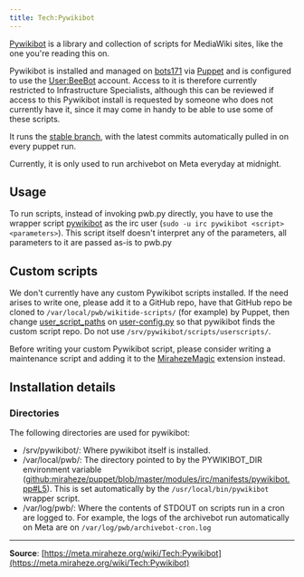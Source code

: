 ```yaml
---
title: Tech:Pywikibot
---
```


[Pywikibot](https://meta.miraheze.org/wiki/mediawikiwiki:Manual:Pywikibot) is a library and collection of scripts for MediaWiki sites, like the one you're reading this on.

Pywikibot is installed and managed on [bots171](https://meta.miraheze.org/wiki/Tech:Bots171) via [Puppet](/tech-docs/techpuppet) and is configured to use the [User:BeeBot](https://meta.miraheze.org/wiki/User:BeeBot) account. Access to it is therefore currently restricted to Infrastructure Specialists, although this can be reviewed if access to this Pywikibot install is requested by someone who does not currently have it, since it may come in handy to be able to use some of these scripts.

It runs the [stable branch](https://meta.miraheze.org/wiki/github:wikimedia/pywikibot/tree/stable), with the latest commits automatically pulled in on every puppet run.

Currently, it is only used to run archivebot on Meta everyday at midnight.

## Usage

To run scripts, instead of invoking pwb.py directly, you have to use the wrapper script [pywikibot](https://meta.miraheze.org/wiki/github:miraheze/puppet/blob/master/modules/irc/templates/pywikibot/pywikibot.sh) as the irc user (`sudo -u irc pywikibot <script> <parameters>`). This script itself doesn't interpret any of the parameters, all parameters to it are passed as-is to pwb.py

## Custom scripts

We don't currently have any custom Pywikibot scripts installed. If the need arises to write one, please add it to a GitHub repo, have that GitHub repo be cloned to `/var/local/pwb/wikitide-scripts/` (for example) by Puppet, then change [user_script_paths](https://doc.wikimedia.org/pywikibot/stable/api_ref/pywikibot.config.html#external-script-path-settings) on [user-config.py](https://meta.miraheze.org/wiki/github:miraheze/puppet/blob/master/modules/irc/templates/pywikibot/user-config.py) so that pywikibot finds the custom script repo. Do not use `/srv/pywikibot/scripts/userscripts/`.

Before writing your custom Pywikibot script, please consider writing a maintenance script and adding it to the [MirahezeMagic](https://meta.miraheze.org/wiki/github:miraheze/MirahezeMagic) extension instead.

## Installation details

### Directories

The following directories are used for pywikibot:

* /srv/pywikibot/: Where pywikibot itself is installed.
* /var/local/pwb/: The directory pointed to by the PYWIKIBOT_DIR environment variable ([github:miraheze/puppet/blob/master/modules/irc/manifests/pywikibot.pp#L5](https://meta.miraheze.org/wiki/github:miraheze/puppet/blob/master/modules/irc/manifests/pywikibot.pp#L5)). This is set automatically by the `/usr/local/bin/pywikibot` wrapper script.
* /var/log/pwb/: Where the contents of STDOUT on scripts run in a cron are logged to. For example, the logs of the archivebot run automatically on Meta are on `/var/log/pwb/archivebot-cron.log`

----
**Source**: [https://meta.miraheze.org/wiki/Tech:Pywikibot](https://meta.miraheze.org/wiki/Tech:Pywikibot)